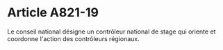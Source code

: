 # Article A821-19

Le conseil national désigne un contrôleur national de stage qui oriente et coordonne l'action des contrôleurs régionaux.
